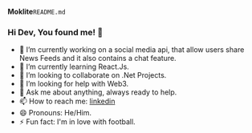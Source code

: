 **Moklite**`README.md`

### Hi Dev, You found me! 👋

- 🔭 I’m currently working on a social media api, that allow users share News Feeds and it also contains a chat feature.
- 🌱 I’m currently learning React.Js.
- 👯 I’m looking to collaborate on .Net Projects.
- 🤔 I’m looking for help with Web3.
- 💬 Ask me about anything, always ready to help.
- 📫 How to reach me: [linkedin](https://www.linkedin.com/in/oluwapamilerin-ajayi-b08024166/)
- 😄 Pronouns: He/Him.
- ⚡ Fun fact: I'm in love with football.
